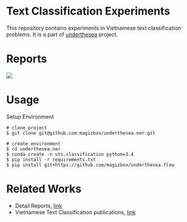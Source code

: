 # Text Classification Experiments

This repository contains experiments in Vietnamese text classification problems. It is a part of [underthesea](https://github.com/magizbox/underthesea) project.

# Reports

![](https://img.shields.io/badge/F1-86.7%25-red.svg)

# Usage

Setup Environment

```
# clone project
$ git clone git@github.com:magizbox/underthesea.ner.git

# create environment
$ cd underthesea.ner
$ conda create -n uts.classification python=3.4
$ pip install -r requirements.txt
$ pip install git+https://github.com/magizbox/underthesea.flow
```

# Related Works

* Detail Reports, [link](https://docs.google.com/spreadsheets/d/1PUnNBVywHbG4fpqSzBAV6jPWFNOKaiIQEKWM-W2mxiE/edit?usp=sharing)
* Vietnamese Text Classification publications, [link](https://github.com/magizbox/underthesea/wiki/Vietnamese-NLP-Publications#text-classification)
